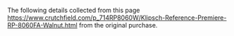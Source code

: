 The following details collected from this page https://www.crutchfield.com/p_714RP8060W/Klipsch-Reference-Premiere-RP-8060FA-Walnut.html from the original purchase.